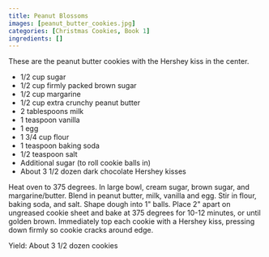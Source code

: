 ```yaml
---
title: Peanut Blossoms
images: [peanut_butter_cookies.jpg]
categories: [Christmas Cookies, Book 1]
ingredients: []
---
```


 These are the
peanut butter cookies with the Hershey kiss in the center.

-   1/2 cup sugar
-   1/2 cup firmly packed brown sugar
-   1/2 cup margarine
-   1/2 cup extra crunchy peanut butter
-   2 tablespoons milk
-   1 teaspoon vanilla
-   1 egg
-   1 3/4 cup flour
-   1 teaspoon baking soda
-   1/2 teaspoon salt
-   Additional sugar (to roll cookie balls in)
-   About 3 1/2 dozen dark chocolate Hershey kisses

Heat oven to 375 degrees. In large bowl, cream sugar, brown sugar, and
margarine/butter. Blend in peanut butter, milk, vanilla and egg. Stir in
flour, baking soda, and salt. Shape dough into 1" balls. Place 2" apart
on ungreased cookie sheet and bake at 375 degrees for 10-12 minutes, or
until golden brown. Immediately top each cookie with a Hershey kiss,
pressing down firmly so cookie cracks around edge.

Yield: About 3 1/2 dozen cookies

 